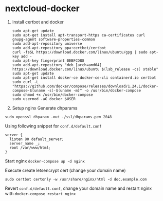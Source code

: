# nextcloud-docker

1. Install certbot and docker
    ```
    sudo apt-get update
    sudo apt-get install apt-transport-https ca-certificates curl gnupg-agent software-properties-common
    sudo add-apt-repository universe
    sudo add-apt-repository ppa:certbot/certbot
    curl -fsSL https://download.docker.com/linux/ubuntu/gpg | sudo apt-key add -
    sudo apt-key fingerprint 0EBFCD88
    sudo add-apt-repository "deb [arch=amd64] https://download.docker.com/linux/ubuntu $(lsb_release -cs) stable"
    sudo apt-get update
    sudo apt-get install docker-ce docker-ce-cli containerd.io certbot
    sudo curl -L "https://github.com/docker/compose/releases/download/1.24.1/docker-compose-$(uname -s)-$(uname -m)" -o /usr/bin/docker-compose
    sudo chmod +x /usr/bin/docker-compose
    sudo usermod -aG docker $USER
   ```

4. Setup nginx
  Generate dhparams
  ```
  sudo openssl dhparam -out ./ssl/dhparams.pem 2048
  ```

  Using following snippet for `conf.d/default.conf`
  ```
  server {
    listen 80 default_server;
    server_name _;
    root /var/www/html;
  }
  ```
  
  Start nginx `docker-compose up -d nginx`
  
  Execute create letsencrypt cert (change your domain name)
  ```
  sudo certbot certonly -w /usr/share/nginx/html -d doc.example.com
  ```

  Revert `conf.d/default.conf`, change your domain name and restart nginx with `docker-compose restart nginx`
